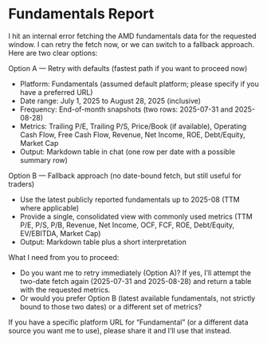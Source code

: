 # Fundamentals Report

I hit an internal error fetching the AMD fundamentals data for the requested window. I can retry the fetch now, or we can switch to a fallback approach. Here are two clear options:

Option A — Retry with defaults (fastest path if you want to proceed now)
- Platform: Fundamentals (assumed default platform; please specify if you have a preferred URL)
- Date range: July 1, 2025 to August 28, 2025 (inclusive)
- Frequency: End-of-month snapshots (two rows: 2025-07-31 and 2025-08-28)
- Metrics: Trailing P/E, Trailing P/S, Price/Book (if available), Operating Cash Flow, Free Cash Flow, Revenue, Net Income, ROE, Debt/Equity, Market Cap
- Output: Markdown table in chat (one row per date with a possible summary row)

Option B — Fallback approach (no date-bound fetch, but still useful for traders)
- Use the latest publicly reported fundamentals up to 2025-08 (TTM where applicable)
- Provide a single, consolidated view with commonly used metrics (TTM P/E, P/S, P/B, Revenue, Net Income, OCF, FCF, ROE, Debt/Equity, EV/EBITDA, Market Cap)
- Output: Markdown table plus a short interpretation

What I need from you to proceed:
- Do you want me to retry immediately (Option A)? If yes, I’ll attempt the two-date fetch again (2025-07-31 and 2025-08-28) and return a table with the requested metrics.
- Or would you prefer Option B (latest available fundamentals, not strictly bound to those two dates) or a different set of metrics?

If you have a specific platform URL for “Fundamental” (or a different data source you want me to use), please share it and I’ll use that instead.
